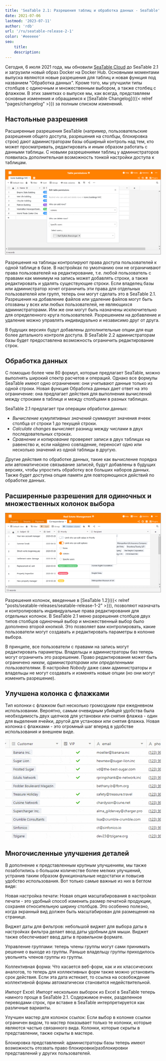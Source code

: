 ```yaml
---
title: 'SeaTable 2.1: Разрешения таблиц и обработка данных - SeaTable'
date: 2021-07-06
lastmod: '2023-07-11'
author: 'rdb'
url: '/ru/seatable-release-2-1'
color: '#eeeeee'
seo:
    title:
    description:
---
```


Сегодня, 6 июля 2021 года, мы обновили [SeaTable Cloud](https://cloud.seatable.io) до SeaTable 2.1 и загрузили новый образ Docker на Docker Hub. Основными моментами выпуска являются новые разрешения для таблиц и новая функция под названием "Обработка данных". Кроме того, мы улучшили типы столбцов с одиночным и множественным выбором, а также столбец с флажком. В этих заметках о выпуске мы, как всегда, представляем основные изменения и обращаемся к [SeaTable Changelog]({{< relref "pages/changelog" >}}) за полным списком изменений.

## Настольные разрешения

Расширенные разрешения SeaTable (например, пользовательские разрешения общего доступа, разрешения на столбцы, блокировка строк) дают администраторам базы обширный контроль над тем, кто может просматривать, редактировать и иным образом работать с данными таблицы. С новыми разрешениями таблиц у администраторов появилась дополнительная возможность тонкой настройки доступа к таблицам.

![SeaTable 2.1: Разрешения для таблиц](TablePermissions.png)

Разрешения на таблицы контролируют права доступа пользователей к одной таблице в базе. В настройках по умолчанию они не ограничивают права пользователей на редактирование, т.е. любой пользователь с правами как минимум на запись может добавлять строки, а также редактировать и удалять существующие строки. Если владелец базы или администратор хочет ограничить эти права для отдельных пользователей или групп, теперь они могут сделать это в SeaTable 2.1. Разрешения на добавление файлов или удаление файлов могут быть отозваны у всех или любых пользователей, не являющихся администраторами. Или же они могут быть назначены исключительно для определенного круга пользователей. Разрешением на добавление и удаление можно управлять индивидуально и независимо друг от друга.

В будущих версиях будут добавлены дополнительные опции для еще более детального контроля доступа. В SeaTable 2.2 администраторам базы будет предоставлена возможность ограничить редактирование строк.

## Обработка данных

С помощью более чем 80 формул, которые предлагает SeaTable, можно выполнять широкий спектр расчетов и операций. Однако все формулы SeaTable имеют одно ограничение: они учитывают данные только из одной строки. Новая функция Обработка данных дает ответ на это ограничение: она предлагает действия для выполнения вычислений между строками в таблице и между столбцами в разных таблицах.

SeaTable 2.1 предлагает три операции обработки данных:

- _Вычисление кумулятивных значений_ суммирует значения ячеек столбца от строки 1 до текущей строки.
- _Calculate changes_ вычисляет разницу между числами в двух последовательных строках.
- _Сравнение и копирование_ проверяет записи в двух таблицах на равенство и, если найдено совпадение, переносит одно или несколько значений из одной таблицы в другую.

Другие действия по обработке данных, такие как вычисление порядка или автоматическое связывание записей, будут добавлены в будущих версиях, чтобы упростить обработку все больших наборов данных. Также будет доступна опция памяти для повторяющихся действий по обработке данных.

## Расширенные разрешения для одиночных и множественных колонок выбора

![SeaTable 2.1: Расширенные разрешения для колонок с одиночным и множественным выбором](Advanced-column-permissions.png)

Разрешения колонок, введенные в [SeaTable 1.2]({{< relref "posts/seatable-releases/seatable-release-1-2" >}}), позволяют назначать и контролировать индивидуальные права редактирования для отдельных колонок. В SeaTable 2.1 меню разрешения столбцов двух типов столбцов одиночный выбор и множественный выбор было дополнено второй кнопкой. Это позволяет вам контролировать, какие пользователи могут создавать и редактировать параметры в колонке выбора.

В принципе, все пользователи с правами на запись могут редактировать параметры. Владельцы и администраторы баз теперь могут ограничить это разрешение. Право редактирования может быть ограничено _никем_, _администраторами_ или _определенными пользователями_. В настройке _Nobody_ даже сами администраторы и владельцы не могут создавать и изменять новые опции (но они могут изменить разрешение).

## Улучшена колонка с флажками

Тип колонки с флажком был несколько громоздким при ежедневном использовании. Вероятно, самым очевидным убийцей удобства была необходимость двух щелчков для установки или снятия флажка - один для выделения ячейки, другой для установки или снятия флажка. Новая колонка с флажками - это огромный шаг вперед в удобстве использования и внешнем виде.

![SeaTable 2.1: Улучшена колонка с флажками](cf832ed6ec4f5a75c69d663818552e94ec9b7cb1.gif)

## Многочисленные улучшения деталей

В дополнение к представленным крупным улучшениям, мы также позаботились о большом количестве более мелких улучшений, устранив таким образом функциональные недостатки и повысив удобство использования. Вот только самые важные из них в беглом виде:

Новая настройка печати: Новая опция масштабирования в настройках печати - это удобный способ изменить размер печатной продукции, сохраняя относительную ширину столбцов. Это особенно полезно, когда экранный вид должен быть масштабирован для размещения на странице.

Виджет даты для фильтров: небольшой виджет для выбора даты в настройках фильтра делает ввод даты удобным для мыши. Виджет также обеспечивает ввод даты в правильном формате.

Управление группами: теперь члены группы могут сами принимать решение о выходе из группы. Раньше владельцу группы приходилось увольнять членов группы из группы.

Коллективная форма: Что касается веб-форм, как и их классических аналогов, то теперь для коллективных форм также можно установить срок действия. Если эта дата истекает, то ссылка на освобождение коллективной формы автоматически становится недействительной.

Импорт Excel: Импорт нескольких выборок из Excel в SeaTable теперь намного проще в SeaTable 2.1. Содержимое ячеек, разделенное переводами строк, при вставке в SeaTable интерпретируется как различные варианты.

Улучшен мастер для колонок ссылок: Если выбор в колонке ссылки ограничен видом, то мастер показывает только те колонки, которые являются частью связанного вида. Колонки, которые скрыты в представлении, также скрыты в мастере.

Блокировка представлений: администраторы базы теперь имеют возможность отозвать право блокировки/разблокировки представлений у других пользователей.
